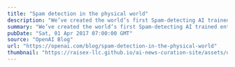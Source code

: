 ```yaml
---
title: "Spam detection in the physical world"
description: "We’ve created the world’s first Spam-detecting AI trained entirely in simulation and deployed on a physical robot."
summary: "We’ve created the world’s first Spam-detecting AI trained entirely in simulation and deployed on a physical robot."
pubDate: "Sat, 01 Apr 2017 07:00:00 GMT"
source: "OpenAI Blog"
url: "https://openai.com/blog/spam-detection-in-the-physical-world"
thumbnail: "https://raisex-llc.github.io/ai-news-curation-site/assets/openai_logo.png"
---
```


